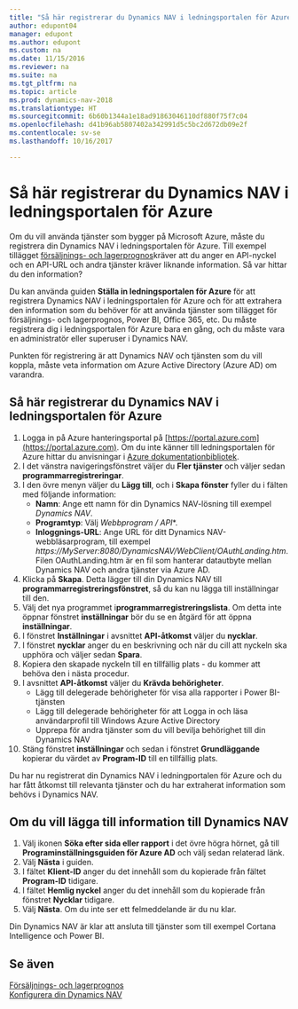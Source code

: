 ```yaml
---
title: "Så här registrerar du Dynamics NAV i ledningsportalen för Azure"
author: edupont04
manager: edupont
ms.author: edupont
ms.custom: na
ms.date: 11/15/2016
ms.reviewer: na
ms.suite: na
ms.tgt_pltfrm: na
ms.topic: article
ms.prod: dynamics-nav-2018
ms.translationtype: HT
ms.sourcegitcommit: 6b60b1344a1e18ad91863046110df880f75f7c04
ms.openlocfilehash: d41b96ab5807402a342991d5c5bc2d672db09e2f
ms.contentlocale: sv-se
ms.lasthandoff: 10/16/2017

---
```

# <a name="how-to-register-dynamics-nav-in-the-azure-management-portal"></a>Så här registrerar du Dynamics NAV i ledningsportalen för Azure
Om du vill använda tjänster som bygger på Microsoft Azure, måste du registrera din Dynamics NAV i ledningsportalen för Azure. Till exempel tillägget [försäljnings- och lagerprognos](ui-extensions-sales-forecast.md)kräver att du anger en API-nyckel och en API-URL och andra tjänster kräver liknande information. Så var hittar du den information?

Du kan använda guiden **Ställa in ledningsportalen för Azure** för att registrera Dynamics NAV i ledningsportalen för Azure och för att extrahera den information som du behöver för att använda tjänster som tillägget för försäljnings- och lagerprognos, Power BI, Office 365, etc. Du måste registrera dig i ledningsportalen för Azure bara en gång, och du måste vara en administratör eller superuser i Dynamics NAV.

Punkten för registrering är att Dynamics NAV och tjänsten som du vill koppla, måste veta information om Azure Active Directory (Azure AD) om varandra.

## <a name="to-register-dynamics-nav-in-the-azure-management-portal"></a>Så här registrerar du Dynamics NAV i ledningsportalen för Azure
1. Logga in på Azure hanteringsportal på [https://portal.azure.com](https://portal.azure.com). Om du inte känner till ledningsportalen för Azure hittar du anvisningar i [Azure dokumentationbibliotek](https://azure.microsoft.com/en-us/documentation/articles).
2. I det vänstra navigeringsfönstret väljer du **Fler tjänster** och väljer sedan **programmarregistreringar**.
3. I den övre menyn väljer du **Lägg till**, och i **Skapa fönster** fyller du i fälten med följande information:
    - **Namn**: Ange ett namn för din Dynamics NAV-lösning till exempel *Dynamics NAV*.
    - **Programtyp**: Välj **Webbprogram* / API**.
    - **Inloggnings-URL**: Ange URL för ditt Dynamics NAV-webbläsarprogram, till exempel *https://MyServer:8080/DynamicsNAV/WebClient/OAuthLanding.htm*.
        Filen OAuthLanding.htm är en fil som hanterar datautbyte mellan Dynamics NAV och andra tjänster via Azure AD.
4. Klicka på **Skapa**.
    Detta lägger till din Dynamics NAV till **programmarregistreringsfönstret**, så du kan nu lägga till inställningar till den.
5. Välj det nya programmet i**programmarregistreringslista**. Om detta inte öppnar fönstret **inställningar** bör du se en åtgärd för att öppna **inställningar**.
6. I fönstret **Inställningar** i avsnittet **API-åtkomst** väljer du **nycklar**.
7. I fönstret **nycklar** anger du en beskrivning och när du cill att nyckeln ska upphöra och väljer sedan **Spara**.
8. Kopiera den skapade nyckeln till en tillfällig plats - du kommer att behöva den i nästa procedur.
9. I avsnittet **API-åtkomst** väljer du **Krävda behörigheter**.
    - Lägg till delegerade behörigheter för visa alla rapporter i Power BI-tjänsten
    - Lägg till delegerade behörigheter för att Logga in och läsa användarprofil till Windows Azure Active Directory
    - Upprepa för andra tjänster som du vill bevilja behörighet till din Dynamics NAV
10. Stäng fönstret **inställningar** och sedan i fönstret **Grundläggande** kopierar du värdet av **Program-ID** till en tillfällig plats.

Du har nu registrerat din Dynamics NAV i ledningportalen för Azure och du har fått åtkomst till relevanta tjänster och du har extraherat information som behövs i Dynamics NAV.  

## <a name="to-add-the-information-to-dynamics-nav"></a>Om du vill lägga till information till Dynamics NAV
1. Välj ikonen **Söka efter sida eller rapport** i det övre högra hörnet, gå till **Programinställningsguiden för Azure AD** och välj sedan relaterad länk.
2. Välj **Nästa** i guiden.
3. I fältet **Klient-ID** anger du det innehåll som du kopierade från fältet **Program-ID** tidigare.
4. I fältet **Hemlig nyckel** anger du det innehåll som du kopierade från fönstret **Nycklar** tidigare.
5. Välj **Nästa**. Om du inte ser ett felmeddelande är du nu klar.

Din Dynamics NAV är klar att ansluta till tjänster som till exempel Cortana Intelligence och Power BI.

## <a name="see-also"></a>Se även
[Försäljnings- och lagerprognos](ui-extensions-sales-forecast.md)  
[Konfigurera din Dynamics NAV](setup.md)  

